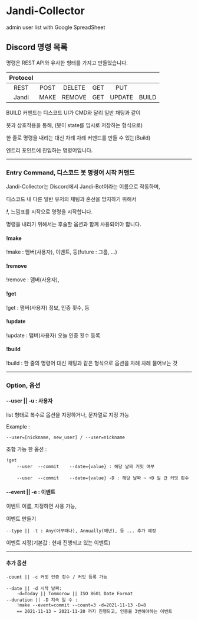 # Jandi-Collector

admin user list with Google SpreadSheet

## Discord 명령 목록

명령은 REST API와 유사한 형태를 가지고 만들었습니다.

| Protocol |      |        |     |        |       |
| :------: | :--: | :----: | :-: | :----: | :---: |
|   REST   | POST | DELETE | GET |  PUT   |       |
|  Jandi   | MAKE | REMOVE | GET | UPDATE | BUILD |

BUILD 커맨드는 디스코드 UI가 CMD와 달리 일반 채팅과 같이

봇과 상호작용을 통해, (봇이 state를 임시로 저장하는 형식으로)

한 줄로 명령을 내리는 대신 차례 차례 커맨드를 만들 수 있는(Build)

엔트리 포인트에 진입하는 명령어입니다.

---

### Entry Command, 디스코드 봇 명령어 시작 커맨드

Jandi-Collector는 Discord에서 Jandi-Bot이라는 이름으로 작동하며,

디스코드 내 다른 일반 유저의 채팅과 혼선을 방지하기 위해서

**_!_**, 느낌표를 시작으로 명령을 시작합니다.

명령을 내리기 위해서는 후술할 옵션과 함께 사용되어야 합니다.

#### !make

!make : 맴버(사용자), 이벤트, 등(future : 그룹, ...)

#### !remove

!remove : 맴버(사용자),

#### !get

!get : 맴버(사용자) 정보, 인증 횟수, 등

#### !update

!update : 맴버(사용자) 오늘 인증 횟수 등록

#### !build

!build : 한 줄의 명령어 대신 채팅과 같은 형식으로 옵션을 차례 차례 물어보는 것

---

### Option, 옵션

#### --user || -u : 사용자

list 형태로 복수로 옵션을 지정하거나, 문자열로 지정 가능

Example :

    --user=[nickname, new_user] / --user=nickname

조합 가능 한 옵션 :

    !get
        --user  --commit    --date={value} : 해당 날짜 커밋 여부

        --user  --commit    --date={value} -D : 해당 날짜 ~ +D 일 간 커밋 횟수

#### --event || -e : 이벤트

이벤트 이름, 지정하면 사용 가능,

이벤트 만들기

    --type || -t : Any(아무때나), Annually(매년), 등 ... 추가 예정

이벤트 지정(기본값 : 현재 진행되고 있는 이벤트)

---

#### 추가 옵션

    -count || -c 커밋 인증 횟수 / 커밋 등록 가능

    --date || -d 시작 날짜:
        -d=Today || Tommorow || ISO 8601 Date Format
    --duration || -D 지속 일 수 :
        !make --event=commit --count=3 -d=2021-11-13 -D=8
        == 2021-11-13 ~ 2021-11-20 까지 진행되고, 인증을 3번해야하는 이벤트
